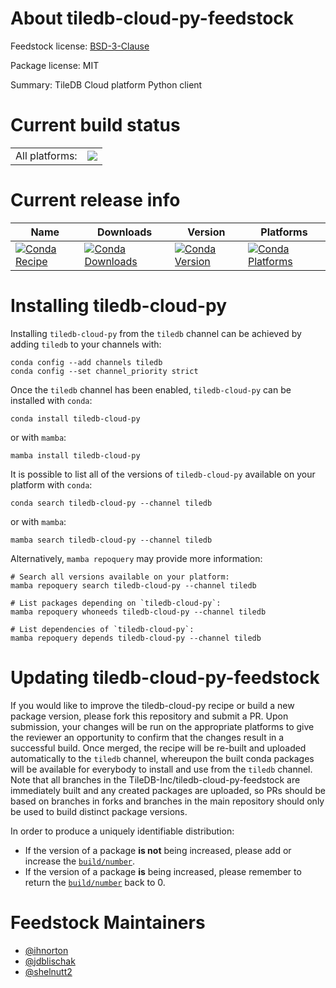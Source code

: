 About tiledb-cloud-py-feedstock
===============================

Feedstock license: [BSD-3-Clause](https://github.com/TileDB-Inc/tiledb-cloud-py-feedstock/blob/main/LICENSE.txt)



Package license: MIT

Summary: TileDB Cloud platform Python client

Current build status
====================


<table><tr><td>All platforms:</td>
    <td>
      <a href="https://dev.azure.com/TileDB-Inc/CI/_build/latest?definitionId=None&branchName=main">
        <img src="https://dev.azure.com/TileDB-Inc/CI/_apis/build/status/tiledb-cloud-py-feedstock?branchName=main">
      </a>
    </td>
  </tr>
</table>

Current release info
====================

| Name | Downloads | Version | Platforms |
| --- | --- | --- | --- |
| [![Conda Recipe](https://img.shields.io/badge/recipe-tiledb--cloud--py-green.svg)](https://anaconda.org/tiledb/tiledb-cloud-py) | [![Conda Downloads](https://img.shields.io/conda/dn/tiledb/tiledb-cloud-py.svg)](https://anaconda.org/tiledb/tiledb-cloud-py) | [![Conda Version](https://img.shields.io/conda/vn/tiledb/tiledb-cloud-py.svg)](https://anaconda.org/tiledb/tiledb-cloud-py) | [![Conda Platforms](https://img.shields.io/conda/pn/tiledb/tiledb-cloud-py.svg)](https://anaconda.org/tiledb/tiledb-cloud-py) |

Installing tiledb-cloud-py
==========================

Installing `tiledb-cloud-py` from the `tiledb` channel can be achieved by adding `tiledb` to your channels with:

```
conda config --add channels tiledb
conda config --set channel_priority strict
```

Once the `tiledb` channel has been enabled, `tiledb-cloud-py` can be installed with `conda`:

```
conda install tiledb-cloud-py
```

or with `mamba`:

```
mamba install tiledb-cloud-py
```

It is possible to list all of the versions of `tiledb-cloud-py` available on your platform with `conda`:

```
conda search tiledb-cloud-py --channel tiledb
```

or with `mamba`:

```
mamba search tiledb-cloud-py --channel tiledb
```

Alternatively, `mamba repoquery` may provide more information:

```
# Search all versions available on your platform:
mamba repoquery search tiledb-cloud-py --channel tiledb

# List packages depending on `tiledb-cloud-py`:
mamba repoquery whoneeds tiledb-cloud-py --channel tiledb

# List dependencies of `tiledb-cloud-py`:
mamba repoquery depends tiledb-cloud-py --channel tiledb
```




Updating tiledb-cloud-py-feedstock
==================================

If you would like to improve the tiledb-cloud-py recipe or build a new
package version, please fork this repository and submit a PR. Upon submission,
your changes will be run on the appropriate platforms to give the reviewer an
opportunity to confirm that the changes result in a successful build. Once
merged, the recipe will be re-built and uploaded automatically to the
`tiledb` channel, whereupon the built conda packages will be available for
everybody to install and use from the `tiledb` channel.
Note that all branches in the TileDB-Inc/tiledb-cloud-py-feedstock are
immediately built and any created packages are uploaded, so PRs should be based
on branches in forks and branches in the main repository should only be used to
build distinct package versions.

In order to produce a uniquely identifiable distribution:
 * If the version of a package **is not** being increased, please add or increase
   the [``build/number``](https://docs.conda.io/projects/conda-build/en/latest/resources/define-metadata.html#build-number-and-string).
 * If the version of a package **is** being increased, please remember to return
   the [``build/number``](https://docs.conda.io/projects/conda-build/en/latest/resources/define-metadata.html#build-number-and-string)
   back to 0.

Feedstock Maintainers
=====================

* [@ihnorton](https://github.com/ihnorton/)
* [@jdblischak](https://github.com/jdblischak/)
* [@shelnutt2](https://github.com/shelnutt2/)

